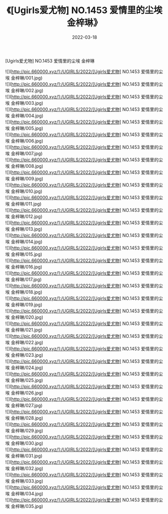 ﻿---
layout: post
title:  《[Ugirls爱尤物] NO.1453 爱情里的尘埃 金梓琳》
date:   2022-03-18
img: http://pic.660000.xyz/1:/UGIRLS/2022/[Ugirls爱尤物] NO.1453 爱情里的尘埃 金梓琳/000.jpg
categories: [美女, 清纯, 唯美]
---

[Ugirls爱尤物] NO.1453 爱情里的尘埃 金梓琳

 ![](http://pic.660000.xyz/1:/UGIRLS/2022/[Ugirls爱尤物] NO.1453 爱情里的尘埃 金梓琳/001.jpg) <br>![](http://pic.660000.xyz/1:/UGIRLS/2022/[Ugirls爱尤物] NO.1453 爱情里的尘埃 金梓琳/002.jpg) <br>![](http://pic.660000.xyz/1:/UGIRLS/2022/[Ugirls爱尤物] NO.1453 爱情里的尘埃 金梓琳/003.jpg) <br>![](http://pic.660000.xyz/1:/UGIRLS/2022/[Ugirls爱尤物] NO.1453 爱情里的尘埃 金梓琳/004.jpg) <br>![](http://pic.660000.xyz/1:/UGIRLS/2022/[Ugirls爱尤物] NO.1453 爱情里的尘埃 金梓琳/005.jpg) <br>![](http://pic.660000.xyz/1:/UGIRLS/2022/[Ugirls爱尤物] NO.1453 爱情里的尘埃 金梓琳/006.jpg) <br>![](http://pic.660000.xyz/1:/UGIRLS/2022/[Ugirls爱尤物] NO.1453 爱情里的尘埃 金梓琳/007.jpg) <br>![](http://pic.660000.xyz/1:/UGIRLS/2022/[Ugirls爱尤物] NO.1453 爱情里的尘埃 金梓琳/008.jpg) <br>![](http://pic.660000.xyz/1:/UGIRLS/2022/[Ugirls爱尤物] NO.1453 爱情里的尘埃 金梓琳/009.jpg) <br>![](http://pic.660000.xyz/1:/UGIRLS/2022/[Ugirls爱尤物] NO.1453 爱情里的尘埃 金梓琳/010.jpg) <br>![](http://pic.660000.xyz/1:/UGIRLS/2022/[Ugirls爱尤物] NO.1453 爱情里的尘埃 金梓琳/011.jpg) <br>![](http://pic.660000.xyz/1:/UGIRLS/2022/[Ugirls爱尤物] NO.1453 爱情里的尘埃 金梓琳/012.jpg) <br>![](http://pic.660000.xyz/1:/UGIRLS/2022/[Ugirls爱尤物] NO.1453 爱情里的尘埃 金梓琳/013.jpg) <br>![](http://pic.660000.xyz/1:/UGIRLS/2022/[Ugirls爱尤物] NO.1453 爱情里的尘埃 金梓琳/014.jpg) <br>![](http://pic.660000.xyz/1:/UGIRLS/2022/[Ugirls爱尤物] NO.1453 爱情里的尘埃 金梓琳/015.jpg) <br>![](http://pic.660000.xyz/1:/UGIRLS/2022/[Ugirls爱尤物] NO.1453 爱情里的尘埃 金梓琳/016.jpg) <br>![](http://pic.660000.xyz/1:/UGIRLS/2022/[Ugirls爱尤物] NO.1453 爱情里的尘埃 金梓琳/017.jpg) <br>![](http://pic.660000.xyz/1:/UGIRLS/2022/[Ugirls爱尤物] NO.1453 爱情里的尘埃 金梓琳/018.jpg) <br>![](http://pic.660000.xyz/1:/UGIRLS/2022/[Ugirls爱尤物] NO.1453 爱情里的尘埃 金梓琳/019.jpg) <br>![](http://pic.660000.xyz/1:/UGIRLS/2022/[Ugirls爱尤物] NO.1453 爱情里的尘埃 金梓琳/020.jpg) <br>![](http://pic.660000.xyz/1:/UGIRLS/2022/[Ugirls爱尤物] NO.1453 爱情里的尘埃 金梓琳/021.jpg) <br>![](http://pic.660000.xyz/1:/UGIRLS/2022/[Ugirls爱尤物] NO.1453 爱情里的尘埃 金梓琳/022.jpg) <br>![](http://pic.660000.xyz/1:/UGIRLS/2022/[Ugirls爱尤物] NO.1453 爱情里的尘埃 金梓琳/023.jpg) <br>![](http://pic.660000.xyz/1:/UGIRLS/2022/[Ugirls爱尤物] NO.1453 爱情里的尘埃 金梓琳/024.jpg) <br>![](http://pic.660000.xyz/1:/UGIRLS/2022/[Ugirls爱尤物] NO.1453 爱情里的尘埃 金梓琳/025.jpg) <br>![](http://pic.660000.xyz/1:/UGIRLS/2022/[Ugirls爱尤物] NO.1453 爱情里的尘埃 金梓琳/026.jpg) <br>![](http://pic.660000.xyz/1:/UGIRLS/2022/[Ugirls爱尤物] NO.1453 爱情里的尘埃 金梓琳/027.jpg) <br>![](http://pic.660000.xyz/1:/UGIRLS/2022/[Ugirls爱尤物] NO.1453 爱情里的尘埃 金梓琳/028.jpg) <br>![](http://pic.660000.xyz/1:/UGIRLS/2022/[Ugirls爱尤物] NO.1453 爱情里的尘埃 金梓琳/029.jpg) <br>![](http://pic.660000.xyz/1:/UGIRLS/2022/[Ugirls爱尤物] NO.1453 爱情里的尘埃 金梓琳/030.jpg) <br>![](http://pic.660000.xyz/1:/UGIRLS/2022/[Ugirls爱尤物] NO.1453 爱情里的尘埃 金梓琳/031.jpg) <br>![](http://pic.660000.xyz/1:/UGIRLS/2022/[Ugirls爱尤物] NO.1453 爱情里的尘埃 金梓琳/032.jpg) <br>![](http://pic.660000.xyz/1:/UGIRLS/2022/[Ugirls爱尤物] NO.1453 爱情里的尘埃 金梓琳/033.jpg) <br>![](http://pic.660000.xyz/1:/UGIRLS/2022/[Ugirls爱尤物] NO.1453 爱情里的尘埃 金梓琳/034.jpg) <br>![](http://pic.660000.xyz/1:/UGIRLS/2022/[Ugirls爱尤物] NO.1453 爱情里的尘埃 金梓琳/035.jpg) <br>